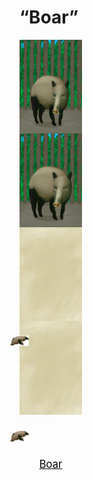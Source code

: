 # “Boar”  
<div style="display:inline-block"><div class="gamedatalist" style="text-align:center;;min-height:0px;"><div class="gamecard" style="width:100px; height:150px;"><a href="BoarEnclosureFemale.md" style="color:black"><img decoding="async" src="Sprite/BoarEnclosureFemale.png" class="cardimage" style="max-width:100px;max-height:150px;"><span style="font-size: 16.666666666666668px;">Sow</span></a></div></div><div class="gamedatalist" style="text-align:center;;min-height:0px;"><div class="gamecard" style="width:100px; height:150px;"><a href="BoarEnclosureMale.md" style="color:black"><img decoding="async" src="Sprite/BoarEnclosureMale.png" class="cardimage" style="max-width:100px;max-height:150px;"><span style="font-size: 16.666666666666668px;">Boar</span></a></div></div><div class="gamedatalist" style="text-align:center;;min-height:0px;"><div class="gamecard" style="width:100px; height:150px;"><a href="BoarTiedFemale.md" style="color:black"><img class="bg" decoding="async" src="Sprite/BG_SandTop.png" href="a.md" style="max-width:100px;max-height:150px;"><img decoding="async" src="Sprite/BoarFemaleTied.png" class="cardimageNoBack" style="transform: translate(-50%, 0%) scale(0.2932551319648094);"><span style="font-size: 16.666666666666668px;">Sow</span></a></div></div><div class="gamedatalist" style="text-align:center;;min-height:0px;"><div class="gamecard" style="width:100px; height:150px;"><a href="BoarTiedMale.md" style="color:black"><img class="bg" decoding="async" src="Sprite/BG_SandTop.png" href="a.md" style="max-width:100px;max-height:150px;"><img decoding="async" src="Sprite/BoarMaleTied.png" class="cardimageNoBack" style="transform: translate(-50%, 0%) scale(0.2932551319648094);"><span style="font-size: 16.666666666666668px;">Boar</span></a></div></div></div>  
  


<script>document.title="“Boar” - Card Survival Wiki";</script>